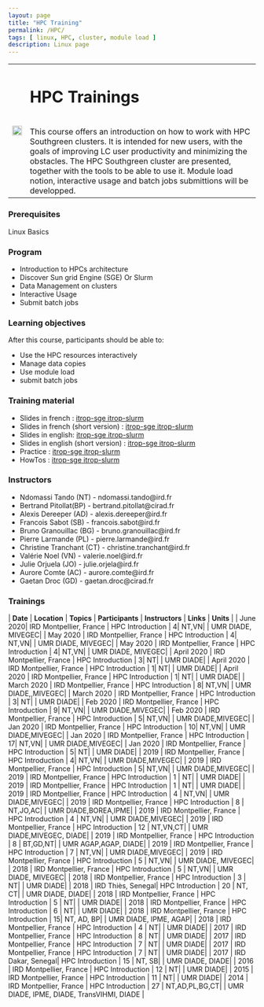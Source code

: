 ```yaml
---
layout: page
title: "HPC Training"
permalink: /HPC/
tags: [ linux, HPC, cluster, module load ]
description: Linux page
---
```

<table class="table-contact">
<tr>
<td><img width="100%" src="{{ site.url }}/images/trainings-hpc.jpeg" alt="" />
</td>
<td>
<h1> HPC Trainings</h1><br />
This course offers an introduction on how to work with  HPC Southgreen clusters. 
It is intended for new users, with the goals of improving LC user productivity and minimizing the obstacles.
The  HPC Southgreen  cluster are presented, together with the tools to be able to use it. 
Module load notion, interactive usage and batch jobs submittions will be developped.
</td>
</tr>
</table>

### Prerequisites
Linux Basics
<div id="colonne1">
<h3>Program</h3>
<ul>
<li> Introduction to HPCs architecture </li>
<li> Discover Sun grid Engine (SGE) Or Slurm </li>
<li> Data Management on clusters</li>
<li> Interactive Usage </li>
<li> Submit batch jobs</li>
</ul>
</div>

<div id="colonne2">
<h3>Learning objectives</h3>
After this course, participants should be able to:
<ul>
<li>Use the HPC resources interactively </li>
<li>Manage data copies</li>
<li>Use module load</li>
<li>submit batch jobs</li>
</ul>
</div>

<div id="colonne3">
<h3>Training material</h3>
<ul>
<li>Slides in french : <a target="_blank" href="{{ site.url }}/files/hpc/HPC_french.pdf">itrop-sge</a><a target="_blank" href="{{ site.url }}/files/hpc/HPC_Slurmfrench.pdf"> itrop-slurm</a></li>
<li>Slides in french (short version) : <a target="_blank" href="{{ site.url }}/files/hpc/HPC_french_short.pdf">itrop-sge</a><a target="_blank" href="{{ site.url }}/files/hpc/HPC_Slurmfrench_short.pdf"> itrop-slurm</a></li>
<li>Slides in english: <a target="_blank" href="{{ site.url }}/files/hpc/HPC_en.pdf">itrop-sge</a><a target="_blank" href="{{ site.url }}/files/hpc/HPCSlurm_en.pdf"> itrop-slurm</a></li>
<li>Slides in english (short version) : <a target="_blank" href="{{ site.url }}/files/hpc/HPC_en_short.pdf">itrop-sge</a><a target="_blank" href="{{ site.url }}/files/hpc/HPCSlurm_en_short.pdf"> itrop-slurm</a></li>
<li>Practice : <a target="_blank" href="{{ site.url }}/hpc/hpcPractice">itrop-sge</a><a target="_blank" href="{{ site.url }}/hpc/hpcSlurmPractice"> itrop-slurm</a></li>
<li>HowTos : <a target="_blank" href="{{ site.url }}/hpc/hpcHowto">itrop-sge</a><a target="_blank" href="https://southgreenplatform.github.io/tutorials//cluster-itrop/hpchowto/"> itrop-slurm</a> </li>
</ul>
</div>

<div id="nextInline" class="clearfix">
<h3>Instructors</h3>
<ul>
    <li>Ndomassi Tando (NT) - ndomassi.tando@ird.fr</li>
    <li>Bertrand Pitollat(BP) - bertrand.pitollat@cirad.fr </li>
    <li>Alexis Dereeper (AD) - alexis.dereeper@ird.fr </li>
    <li>Francois Sabot (SB) - francois.sabot@ird.fr </li>
    <li>Bruno Granouillac (BG) - bruno.granouillac@ird.fr </li>
    <li>Pierre Larmande (PL) - pierre.larmande@ird.fr </li>
    <li>Christine Tranchant (CT) - christine.tranchant@ird.fr </li>
    <li>Valérie Noel (VN) - valerie.noel@ird.fr </li>
    <li>Julie Orjuela (JO) - julie.orjela@ird.fr </li>
    <li>Aurore Comte (AC) - aurore.comte@ird.fr </li>
    <li>Gaetan Droc (GD) - gaetan.droc@cirad.fr </li>
    
</ul>
</div>

### Trainings
 
| **Date** | **Location** | **Topics** | **Participants** | **Instructors** | **Links** | **Units** |
| June 2020| IRD Montpellier, France |  HPC Introduction | 4| NT,VN| | UMR DIADE, MIVEGEC|
| May 2020 | IRD Montpellier, France |  HPC Introduction | 4| NT,VN| | UMR DIADE, MIVEGEC|
| May 2020 | IRD Montpellier, France |  HPC Introduction | 4| NT,VN| | UMR DIADE, MIVEGEC|
| April 2020 | IRD Montpellier, France |  HPC Introduction | 3| NT| | UMR DIADE|
| April 2020 | IRD Montpellier, France |  HPC Introduction | 1| NT| | UMR DIADE|
| April 2020 | IRD Montpellier, France |  HPC Introduction | 1| NT| | UMR DIADE|
| March 2020 | IRD Montpellier, France |  HPC Introduction | 8| NT,VN| | UMR DIADE,,MIVEGEC|
| March 2020 | IRD Montpellier, France |  HPC Introduction | 3| NT| | UMR DIADE|
| Feb 2020 | IRD Montpellier, France |  HPC Introduction | 9| NT,VN| | UMR DIADE,MIVEGEC|
| Feb 2020 | IRD Montpellier, France |  HPC Introduction | 5| NT,VN| | UMR DIADE,MIVEGEC|
| Jan 2020 | IRD Montpellier, France |  HPC Introduction | 10| NT,VN| | UMR DIADE,MIVEGEC|
| Jan 2020 | IRD Montpellier, France |  HPC Introduction | 17| NT,VN| | UMR DIADE,MIVEGEC|
| Jan 2020 | IRD Montpellier, France |  HPC Introduction | 5| NT| | UMR DIADE|
| 2019 | IRD Montpellier, France |  HPC Introduction | 4| NT,VN| | UMR DIADE,MIVEGEC|
| 2019 | IRD Montpellier, France |  HPC Introduction | 5| NT,VN| | UMR DIADE,MIVEGEC|
| 2019 | IRD Montpellier, France |  HPC Introduction | 1 | NT| | UMR DIADE|
| 2019 | IRD Montpellier, France |  HPC Introduction | 1 | NT| | UMR DIADE|
| 2019 | IRD Montpellier, France |  HPC Introduction | 4 | NT,VN| | UMR DIADE,MIVEGEC|
| 2019 | IRD Montpellier, France |  HPC Introduction | 8 | NT,JO,AC| | UMR DIADE,BOREA,IPME|
| 2019 | IRD Montpellier, France |  HPC Introduction | 4 | NT,VN| | UMR DIADE,MIVEGEC|
| 2019 | IRD Montpellier, France |  HPC Introduction | 12 | NT,VN,CT| | UMR DIADE,MIVEGEC, DIADE|
| 2019 | IRD Montpellier, France |  HPC Introduction | 8 | BT,GD,NT| | UMR AGAP,AGAP, DIADE|
| 2019 | IRD Montpellier, France |  HPC Introduction | 7 | NT,VN| | UMR DIADE,MIVEGEC|
| 2019 | IRD Montpellier, France |  HPC Introduction | 5 | NT,VN| | UMR DIADE, MIVEGEC|
| 2018 | IRD Montpellier, France |  HPC Introduction | 5 | NT,VN| | UMR DIADE, MIVEGEC|
| 2018 | IRD Montpellier, France |  HPC Introduction | 3 | NT| | UMR DIADE|
| 2018 | IRD Thiès, Senegal|  HPC Introduction | 20 | NT, CT| | UMR DIADE, DIADE|
| 2018 | IRD Montpellier, France |  HPC Introduction | 5 | NT| | UMR DIADE|
| 2018 | IRD Montpellier, France |  HPC Introduction | 6 | NT| | UMR DIADE|
| 2018 | IRD Montpellier, France |  HPC Introduction | 15| NT, AD, BP| | UMR DIADE, IPME, AGAP|
| 2018 | IRD Montpellier, France |  HPC Introduction | 4 | NT| | UMR DIADE|
| 2017 | IRD Montpellier, France |  HPC Introduction | 8 | NT| | UMR DIADE|
| 2017 | IRD Montpellier, France |  HPC Introduction | 7 | NT| | UMR DIADE|
| 2017 | IRD Montpellier, France |  HPC Introduction | 7 | NT| | UMR DIADE|
| 2017 | IRD Dakar, Senegal|  HPC Introduction | 15 | NT, SB| | UMR DIADE, DIADE|
| 2016 | IRD Montpellier, France |  HPC Introduction | 12 | NT| | UMR DIADE|
| 2015 | IRD Montpellier, France |  HPC Introduction | 11 | NT| | UMR DIADE|
| 2014 | IRD Montpellier, France |  HPC Introduction | 27 | NT,AD,PL,BG,CT| | UMR DIADE, IPME, DIADE, TransVIHMI, DIADE |



